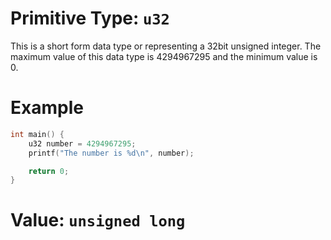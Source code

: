 # Primitive Type: `u32`
This is a short form data type or representing a 32bit unsigned integer.
The maximum value of this data type is 4294967295 and the minimum value is 0.

# Example
```cpp
int main() {
    u32 number = 4294967295;
    printf("The number is %d\n", number);

    return 0;
}
```

# Value: `unsigned long`
